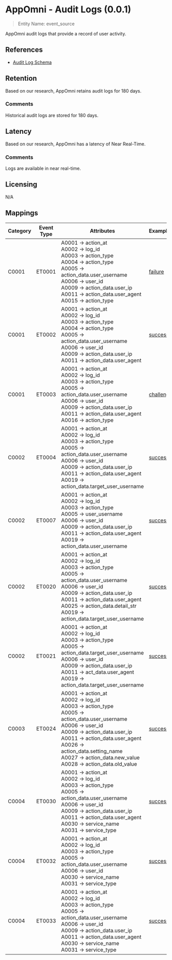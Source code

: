 # AppOmni - Audit Logs (0.0.1)

> Entity Name: event_source

AppOmni audit logs that provide a record of user activity.

## References
* [Audit Log Schema](N/A)

## Retention

Based on our research, AppOmni retains audit logs for 180 days.


### Comments
Historical audit logs are stored for 180 days.


## Latency

Based on our research, AppOmni has a latency of Near Real-Time.

### Comments
Logs are available in near real-time.


## Licensing

N/A

## Mappings

| Category | Event Type | Attributes | Examples |
| -------- | ---------- | ---------- | -------- |
| C0001 | ET0001 |A0001 -> action_at<br />A0002 -> log_id<br />A0003 -> action_type<br />A0004 -> action_type<br />A0005 -> action_data.user_username<br />A0006 -> user_id<br />A0009 -> action_data.user_ip<br />A0011 -> action_data.user_agent<br />A0015 -> action_type<br />|[failure](/products/appomni/event_examples/authentication_account_login_failed.json)<br />|
| C0001 | ET0002 |A0001 -> action_at<br />A0002 -> log_id<br />A0003 -> action_type<br />A0004 -> action_type<br />A0005 -> action_data.user_username<br />A0006 -> user_id<br />A0009 -> action_data.user_ip<br />A0011 -> action_data.user_agent<br />|[success](/products/appomni/event_examples/authentication_account_logout.json)<br />|
| C0001 | ET0003 |A0001 -> action_at<br />A0002 -> log_id<br />A0003 -> action_type<br />A0005 -> action_data.user_username<br />A0006 -> user_id<br />A0009 -> action_data.user_ip<br />A0011 -> action_data.user_agent<br />A0016 -> action_type<br />|[challenge](/products/appomni/event_examples/authentication_account_login_challenge_totp.json)<br />|
| C0002 | ET0004 |A0001 -> action_at<br />A0002 -> log_id<br />A0003 -> action_type<br />A0005 -> action_data.user_username<br />A0006 -> user_id<br />A0009 -> action_data.user_ip<br />A0011 -> action_data.user_agent<br />A0019 -> action_data.target_user_username<br />|[success](/products/appomni/event_examples/authorization_create_user.json)<br />|
| C0002 | ET0007 |A0001 -> action_at<br />A0002 -> log_id<br />A0003 -> action_type<br />A0005 -> user_username<br />A0006 -> user_id<br />A0009 -> action_data.user_ip<br />A0011 -> action_data.user_agent<br />A0019 -> action_data.user_username<br />|[success](/products/appomni/event_examples/authorization_delete_user.json)<br />|
| C0002 | ET0020 |A0001 -> action_at<br />A0002 -> log_id<br />A0003 -> action_type<br />A0005 -> action_data.user_username<br />A0006 -> user_id<br />A0009 -> action_data.user_ip<br />A0011 -> action_data.user_agent<br />A0025 -> action_data.detail_str<br />A0019 -> action_data.target_user_username<br />|[success](/products/appomni/event_examples/authorization_add_enrollment_totp_json.json)<br />|
| C0002 | ET0021 |A0001 -> action_at<br />A0002 -> log_id<br />A0003 -> action_type<br />A0005 -> action_data.target_user_username<br />A0006 -> user_id<br />A0009 -> action_data.user_ip<br />A0011 -> act_data.user_agent<br />A0019 -> action_data.target_user_username<br />|[success](/products/appomni/event_examples/authorization_remove_enrollment_totp.json)<br />|
| C0003 | ET0024 |A0001 -> action_at<br />A0002 -> log_id<br />A0003 -> action_type<br />A0005 -> action_data.user_username<br />A0006 -> user_id<br />A0009 -> action_data.user_ip<br />A0011 -> action_data.user_agent<br />A0026 -> action_data.setting_name<br />A0027 -> action_data.new_value<br />A0028 -> action_data.old_value<br />|[success](/products/appomni/event_examples/system_audit_update_configuration.json)<br />|
| C0004 | ET0030 |A0001 -> action_at<br />A0002 -> log_id<br />A0003 -> action_type<br />A0005 -> action_data.user_username<br />A0006 -> user_id<br />A0009 -> action_data.user_ip<br />A0011 -> action_data.user_agent<br />A0030 -> service_name<br />A0031 -> service_type<br />|[success](/products/appomni/event_examples/activity_audit_create_resource_policy.json)<br />|
| C0004 | ET0032 |A0001 -> action_at<br />A0002 -> log_id<br />A0003 -> action_type<br />A0005 -> action_data.user_username<br />A0006 -> user_id<br />A0030 -> service_name<br />A0031 -> service_type<br />|[success](/products/appomni/event_examples/activity_audit_update_resource_service.json)<br />|
| C0004 | ET0033 |A0001 -> action_at<br />A0002 -> log_id<br />A0003 -> action_type<br />A0005 -> action_data.user_username<br />A0006 -> user_id<br />A0009 -> action_data.user_ip<br />A0011 -> action_data.user_agent<br />A0030 -> service_name<br />A0031 -> service_type<br />|[success](/products/appomni/event_examples/activity_audit_delete_resource_policy.json)<br />|


